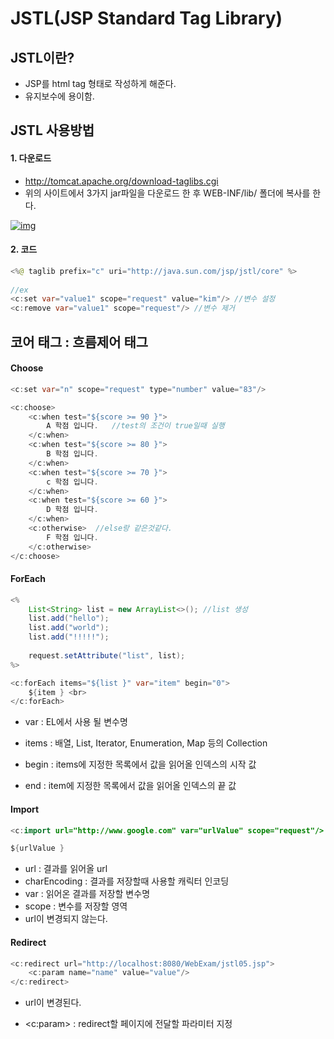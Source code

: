 # JSTL(JSP Standard Tag Library)

## JSTL이란?

- JSP를 html tag 형태로 작성하게 해준다.
- 유지보수에 용이함.

## JSTL 사용방법

#### 1. 다운로드

- http://tomcat.apache.org/download-taglibs.cgi
- 위의 사이트에서 3가지 jar파일을 다운로드 한 후 WEB-INF/lib/ 폴더에 복사를 한다.

[![img](https://cphinf.pstatic.net/mooc/20180130_248/1517289861733CmzUv_PNG/2_6_2_jstl_.PNG?type=w760)
  ](https://www.boostcourse.org/web316/lecture/254291/?isDesc=false#)

#### 2. 코드

```java
<%@ taglib prefix="c" uri="http://java.sun.com/jsp/jstl/core" %>
    
//ex
<c:set var="value1" scope="request" value="kim"/> //변수 설정
<c:remove var="value1" scope="request"/> //변수 제거

```

## 코어 태그 : 흐름제어 태그 

####  Choose

```java
<c:set var="n" scope="request" type="number" value="83"/>
```

```java
<c:choose>
	<c:when test="${score >= 90 }">
		A 학점 입니다.   //test의 조건이 true일때 실행
	</c:when>
	<c:when test="${score >= 80 }">
		B 학점 입니다.
	</c:when>
	<c:when test="${score >= 70 }">
		c 학점 입니다.
	</c:when>
	<c:when test="${score >= 60 }">
		D 학점 입니다.
	</c:when>
	<c:otherwise>  //else랑 같은것같다.
		F 학점 입니다.
	</c:otherwise>
</c:choose>
```

####  ForEach

```java
<%
	List<String> list = new ArrayList<>(); //list 생성
	list.add("hello");
	list.add("world");
	list.add("!!!!!");
	
	request.setAttribute("list", list);	
%>
```
```java
<c:forEach items="${list }" var="item" begin="0">
	${item } <br>
</c:forEach>
```

- var : EL에서 사용 될 변수명

- items : 배열, List, Iterator, Enumeration, Map 등의 Collection

- begin : items에 지정한 목록에서 값을 읽어올 인덱스의 시작 값

- end : item에 지정한 목록에서 값을 읽어올 인덱스의 끝 값

#### Import

```java
<c:import url="http://www.google.com" var="urlValue" scope="request"/>
```

```java
${urlValue }
```

- url  : 결과를 읽어올 url
- charEncoding : 결과를 저장할때 사용할 캐릭터 인코딩
- var : 읽어온 결과를 저장할 변수명
- scope : 변수를 저장할 영역
- url이 변경되지 않는다.

#### Redirect

```java
<c:redirect url="http://localhost:8080/WebExam/jstl05.jsp">
	<c:param name="name" value="value"/>
</c:redirect>
```

- url이 변경된다.

- \<c:param> : redirect할 페이지에 전달할 파라미터 지정


